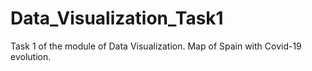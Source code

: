 # Data_Visualization_Task1
Task 1 of the module of Data Visualization. Map of Spain with Covid-19 evolution.

